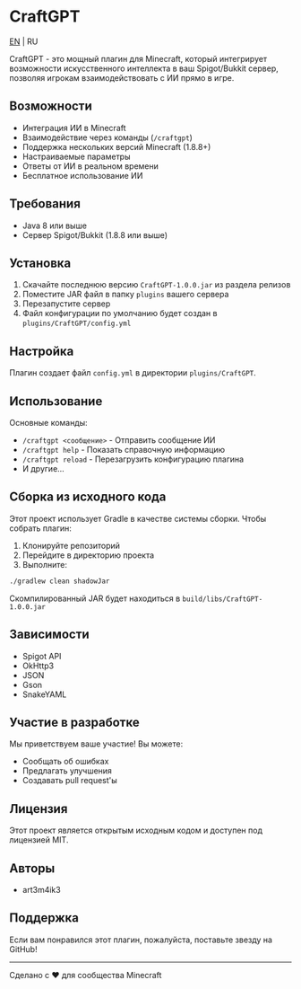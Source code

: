 # CraftGPT

[EN](README.md) | RU

CraftGPT - это мощный плагин для Minecraft, который интегрирует возможности искусственного интеллекта в ваш Spigot/Bukkit сервер, позволяя игрокам взаимодействовать с ИИ прямо в игре.

## Возможности

-   Интеграция ИИ в Minecraft
-   Взаимодействие через команды (`/craftgpt`)
-   Поддержка нескольких версий Minecraft (1.8.8+)
-   Настраиваемые параметры
-   Ответы от ИИ в реальном времени
-   Бесплатное использование ИИ

## Требования

-   Java 8 или выше
-   Сервер Spigot/Bukkit (1.8.8 или выше)

## Установка

1. Скачайте последнюю версию `CraftGPT-1.0.0.jar` из раздела релизов
2. Поместите JAR файл в папку `plugins` вашего сервера
3. Перезапустите сервер
4. Файл конфигурации по умолчанию будет создан в `plugins/CraftGPT/config.yml`

## Настройка

Плагин создает файл `config.yml` в директории `plugins/CraftGPT`.

## Использование

Основные команды:

-   `/craftgpt <сообщение>` - Отправить сообщение ИИ
-   `/craftgpt help` - Показать справочную информацию
-   `/craftgpt reload` - Перезагрузить конфигурацию плагина
-   И другие...

## Сборка из исходного кода

Этот проект использует Gradle в качестве системы сборки. Чтобы собрать плагин:

1. Клонируйте репозиторий
2. Перейдите в директорию проекта
3. Выполните:

```bash
./gradlew clean shadowJar
```

Скомпилированный JAR будет находиться в `build/libs/CraftGPT-1.0.0.jar`

## Зависимости

-   Spigot API
-   OkHttp3
-   JSON
-   Gson
-   SnakeYAML

## Участие в разработке

Мы приветствуем ваше участие! Вы можете:

-   Сообщать об ошибках
-   Предлагать улучшения
-   Создавать pull request'ы

## Лицензия

Этот проект является открытым исходным кодом и доступен под лицензией MIT.

## Авторы

-   art3m4ik3

## Поддержка

Если вам понравился этот плагин, пожалуйста, поставьте звезду на GitHub!

---

Сделано с ❤️ для сообщества Minecraft
